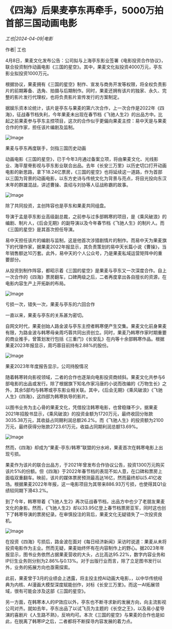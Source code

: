 # 《四海》后果麦亭东再牵手，5000万拍首部三国动画电影

*工也|2024-04-09|电影*

作者| 工也

4月8日，果麦文化发布公告：公司拟与上海亭东影业签署《电影投资合作协议》，联合投资制作动画电影《三国的星空》。其中，果麦文化拟投资4000万元，亭东影业拟投资1000万元。

根据协议，果麦拥有《三国的星空》制作、宣发与商务开发等权限，将全权负责影片的前期筹备、选角、拍摄与后期制作。同时，果麦还拥有该片的独家、永久、完整的影片发行代理权，也将负责影片宣传发行的方案制定。

据娱乐资本论统计，该片是亭东与果麦的第六次合作，上一次合作是2022年《四海》，征战春节档失利，今年果麦未出现在春节档《飞驰人生2》的出品方中。比起之前果麦参与亭东主控项目，这次的合作似乎更偏向果麦主控：易中天是与果麦合作的作家，担任该片编剧及监制。

![Image](https://q0.itc.cn/images01/20240409/09a28d42e73a443388617e326758b40b.png)

果麦与亭东再度联手，剑指三国历史动画

动画电影《三国的星空》，已于今年3月通过备案立项，将由果麦文化、光线影业、海平屋脊影视与亭东影业联合出品。去年《长安三万里》以历史切口打开动画电影的新思路，拿下18.24亿票房，《三国的星空》也将延续这一道路，作为首部以三国为背景的动画电影，以东方史诗与传统文化为背景与亮点，将目光投向东汉末年的群雄混战，讲述曹操、袁绍与刘协等人征战称霸的故事。

![Image](https://q9.itc.cn/images01/20240409/0aea1ce8d283426dad5210a7c8190815.jpeg)

除了共同投资，主创阵容也是亭东和果麦共同组盘。

导演于孟是亭东影业高级副总裁，之前参与过多部韩寒的项目，是《乘风破浪》的编剧、制片人，《后会无期》的副导演以及今年春节档《飞驰人生》的制片人。而《三国的星空》是其首次担任导演。

易中天担任该片的编剧与监制，这是他首次涉猎剧情片的制作。而易中天为果麦旗下的代理作家，据果麦2022年报显示，其负责策划的易中天长篇小说《曹操》，当年销售额达10万套。此外，易中天的个人公众号，乃是果麦私域运营矩阵中的重要部分。

从投资到制作阵容，都昭示着《三国的星空》是果麦与亭东又一次深度合作。自上一次合作的《四海》票房翻车，口碑两级之后，二者再度拿出各自擅长的资源，在电影内容生产上开拓新的布局。

![Image](https://q3.itc.cn/images01/20240409/2aba426e55444e018af70122be7d3f46.png)

亏损一次，错失一次，果麦与亭东的六回合作

一直以来，果麦与亭东的关系甚为密切。

自网文时代，果麦创始人路金波与亭东主控者韩寒便产生交集。果麦文化前身果麦有限，为路金波与韩寒母亲周巧蓉共同出资创立。同时，果麦乃韩寒作家时期重要的商业推手，曾策划发行包括《三重门》《长安乱》在内等十余部韩寒作品。根据果麦2023年报显示，周巧蓉目前持有2.88%的股份。

![Image](https://q8.itc.cn/images01/20240409/7e536d31bd764e4293d34c985c6e0891.png)

果麦2023年年度报告显示，公司持股情况

随着韩寒转向影视领域，二者的合作也逐渐向电影投资商倾斜。果麦文化共参与6部电影的出品或发行。除了根据旗下知名作家冯唐的小说而改编的《万物生长》之外，其余5部均与韩寒或亭东影业相关联。其中，《后会无期》《乘风破浪》《飞驰人生》《四海》，这四部为韩寒执导的影片。

以图书业务为主心骨的果麦文化，凭借投注韩寒电影，也曾稳赚不少。据果麦2021年招股书显示，《乘风破浪》的投资金额为1720万元，最终收回分账款3035.38万元，其收益占同期利润总额26.2%。而《飞驰人生》的投资额为2100万元，最终获得分账款2723.61万元，收益占同期利润总额13.69%。

![Image](https://q7.itc.cn/images01/20240409/f66e2b55783c40c7aa04d9eafde86f64.jpeg)

然而，《四海》却成为“果麦-亭东/韩寒”联盟的分水岭，果麦首次在韩寒电影上出现亏损。

果麦作为该片的联合出品方，于2021年曾发布合作协议公告，投资1300万元购买该片5%的份额。但《四海》于2022年春节档的表现不如人意，在口碑和票房上面临双重翻车。映前，该片的媒体票房预测最高达16亿，然而最终却以5.41亿收场。根据果麦2022年年报，这一电影项目为其带来886.93万亏损，也使得其Q1业绩较同期下滑43.2%。

到了今年，韩寒带着《飞驰人生2》再次征战春节档，出品方中也少了老朋友果麦文化的身影。然而，《飞驰人生2》却以33.95亿登上春节档票房亚军，同时这也创下了韩寒导演的票房纪录。在审慎投注的背后，果麦文化无疑错失了一次投资良机。

![Image](https://q4.itc.cn/images01/20240409/2ef206cdb3f74c54817c96f2af8b9961.jpeg)

在投资《四海》亏损后，路金波在面对《每日经济新闻》采访时说道：果麦从未将投资电影作为主业。然而无疑，果麦始终怀有在内容制作上的野心。据2023年年报显示，图书业务依然占据果麦营收的大头，占比高达95.22%，数字内容业务和IP衍生业务则分别为2.86%与0.13%。对于出版行业而言，除了立足图书发行以外，业务的拓展方向也亟需探索。

此前，果麦曾于3月的业绩会上透露，将主投主控AI动画大电影，，以中华传统经典为内核、AI漫画大模型深度赋能创作，对标《长安三万里》。而这一AI拓展领域，很有可能会涉及这部《三国的星空》。

另一方面，在韩寒本人的IP效应以外，亭东也不断寻求新的发展方向，向主流影视公司对齐。就如去年，亭东出品了以试飞员为主题的《长空之王》，以及易小星导演的喜剧片《人生路不熟》，反响均可。本次《三国的星空》与果麦的合作也是如此，在脱离了韩寒IP之后，二者都将不断探寻内容发展的着力点。

